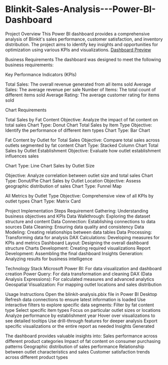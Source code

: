 # Blinkit-Sales-Analysis---Power-BI-Dashboard

Project Overview
This Power BI dashboard provides a comprehensive analysis of Blinkit's sales performance, customer satisfaction, and inventory distribution. The project aims to identify key insights and opportunities for optimization using various KPIs and visualizations.
[Dashboard Preview]()

Business Requirements
The dashboard was designed to meet the following business requirements:

Key Performance Indicators (KPIs)

Total Sales: The overall revenue generated from all items sold
Average Sales: The average revenue per sale
Number of Items: The total count of different items sold
Average Rating: The average customer rating for items sold

Chart Requirements

Total Sales by Fat Content
Objective: Analyze the impact of fat content on total sales
Chart Type: Donut Chart
Total Sales by Item Type
Objective: Identify the performance of different item types
Chart Type: Bar Chart

Fat Content by Outlet for Total Sales
Objective: Compare total sales across outlets segmented by fat content
Chart Type: Stacked Column Chart
Total Sales by Outlet Establishment
Objective: Evaluate how outlet establishment influences sales

Chart Type: Line Chart
Sales by Outlet Size

Objective: Analyze correlation between outlet size and total sales
Chart Type: Donut/Pie Chart
Sales by Outlet Location
Objective: Assess geographic distribution of sales
Chart Type: Funnel Map

All Metrics by Outlet Type
Objective: Comprehensive view of all KPIs by outlet types
Chart Type: Matrix Card

Project Implementation Steps
Requirement Gathering: Understanding business objectives and KPIs
Data Walkthrough: Exploring the dataset structure and content
Data Connection: Establishing connections to data sources
Data Cleaning: Ensuring data quality and consistency
Data Modeling: Creating relationships between data tables
Data Processing: Transforming data for analysis
DAX Calculations: Developing measures for KPIs and metrics
Dashboard Layout: Designing the overall dashboard structure
Charts Development: Creating required visualizations
Report Development: Assembling the final dashboard
Insights Generation: Analyzing results for business intelligence


Technology Stack
Microsoft Power BI: For data visualization and dashboard creation
Power Query: For data transformation and cleaning
DAX (Data Analysis Expressions): For calculated measures and advanced analytics
Geospatial Visualization: For mapping outlet locations and sales distribution

Usage Instructions
Open the blinkit-analysis.pbix file in Power BI Desktop
Refresh data connections to ensure latest information is loaded
Use interactive filters to explore specific data segments:
Filter by fat content type
Select specific item types
Focus on particular outlet sizes or locations
Analyze performance by establishment year
Hover over visualizations to see detailed tooltips
Use drill-through features for deeper analysis
Export specific visualizations or the entire report as needed
Insights Generated

The dashboard provides valuable insights into:
Sales performance across different product categories
Impact of fat content on consumer purchasing patterns
Geographic distribution of sales performance
Relationship between outlet characteristics and sales
Customer satisfaction trends across different product types
